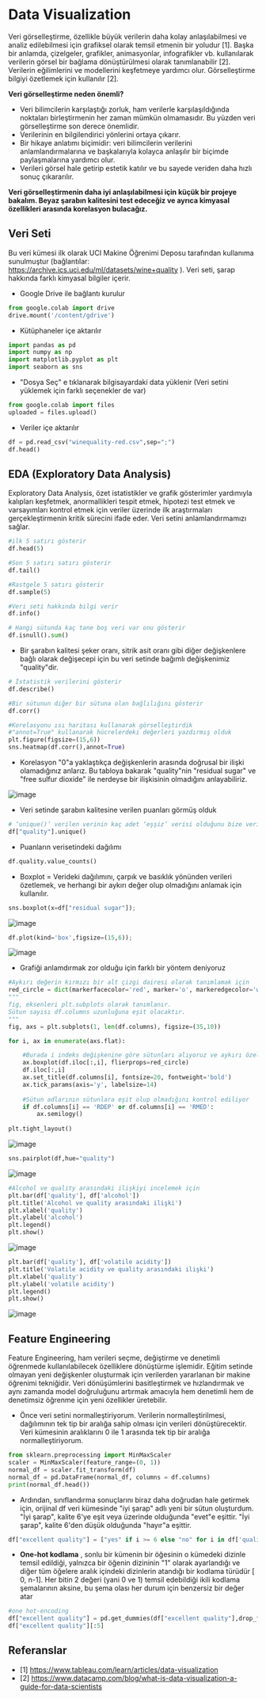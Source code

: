 # Data Visualization

Veri görselleştirme, özellikle büyük verilerin daha kolay anlaşılabilmesi ve analiz edilebilmesi için  grafiksel olarak temsil etmenin bir yoludur [1]. Başka bir anlamda, çizelgeler, grafikler, animasyonlar, infografikler vb. kullanılarak verilerin görsel bir bağlama dönüştürülmesi olarak tanımlanabilir [2]. Verilerin eğilimlerini ve modellerini keşfetmeye yardımcı olur. Görselleştirme bilgiyi özetlemek için kullanılır [2].

**Veri görselleştirme neden önemli?**

-  Veri bilimcilerin karşılaştığı zorluk, ham verilerle karşılaşıldığında noktaları birleştirmenin her zaman mümkün olmamasıdır. Bu yüzden veri görselleştirme son derece önemlidir.
-  Verilerinin en bilgilendirici yönlerini ortaya çıkarır.
-  Bir hikaye anlatımı biçimidir: veri bilimcilerin verilerini anlamlandırmalarına ve başkalarıyla kolayca anlaşılır bir biçimde paylaşmalarına yardımcı olur. 
-  Verileri görsel hale getirip estetik katılır ve bu sayede veriden daha hızlı sonuç çıkararılır.

**Veri görselleştirmenin daha iyi anlaşılabilmesi için küçük bir projeye bakalım. Beyaz şarabın kalitesini test edeceğiz ve ayrıca kimyasal özellikleri arasında korelasyon bulacağız.**

## Veri Seti
Bu veri kümesi ilk olarak UCI Makine Öğrenimi Deposu tarafından kullanıma sunulmuştur (bağlantılar: https://archive.ics.uci.edu/ml/datasets/wine+quality ).  Veri seti, şarap hakkında farklı kimyasal bilgiler içerir.

- Google Drive ile bağlantı kurulur
```python
from google.colab import drive
drive.mount('/content/gdrive')

```
- Kütüphaneler içe aktarılır
```python
import pandas as pd
import numpy as np 
import matplotlib.pyplot as plt
import seaborn as sns

```
- "Dosya Seç" e tıklanarak bilgisayardaki data yüklenir (Veri setini yüklemek için farklı seçenekler de var)
```python
from google.colab import files
uploaded = files.upload()

```
- Veriler içe aktarılır
```python
df = pd.read_csv("winequality-red.csv",sep=";")
df.head()

```

## EDA (Exploratory Data Analysis)
Exploratory Data Analysis, özet istatistikler ve grafik gösterimler yardımıyla kalıpları keşfetmek, anormallikleri tespit etmek, hipotezi test etmek ve varsayımları kontrol etmek için veriler üzerinde ilk araştırmaları gerçekleştirmenin kritik sürecini ifade eder. Veri setini anlamlandırmamızı sağlar.

```python
#ilk 5 satırı gösterir
df.head(5)

```
```python
#Son 5 satırı satırı gösterir
df.tail()

```
```python
#Rastgele 5 satırı gösterir
df.sample(5)

```
```python
#Veri seti hakkında bilgi verir
df.info()

```
```python
# Hangi sütunda kaç tane boş veri var onu gösterir
df.isnull().sum()

```
- Bir şarabın kalitesi şeker oranı, sitrik asit oranı gibi diğer değişkenlere bağlı olarak değişecepi için bu veri setinde bağımlı değişkenimiz "quality"dir.
```python
# İstatistik verilerini gösterir 
df.describe()

```
```python
#Bir sütunun diğer bir sütuna olan bağlılığını gösterir
df.corr()

```
```python
#Korelasyonu ısı haritası kullanarak görselleştirdik
#"annot=True" kullanarak hücrelerdeki değerleri yazdırmış olduk
plt.figure(figsize=(15,6))
sns.heatmap(df.corr(),annot=True)

```
- Korelasyon "0"a yaklaştıkça değişkenlerin arasında doğrusal bir ilişki olamadığınız anlarız. Bu tabloya bakarak "quality"nin "residual sugar" ve "free sulfur dioxide" ile nerdeyse bir ilişkisinin olmadığını anlayabiliriz.

![image](https://user-images.githubusercontent.com/46057146/226600442-80e5fcd1-5767-43c5-8a38-aa0c76e262e1.png)

- Veri setinde şarabın kalitesine verilen puanları görmüş olduk
```python
# ‘unique()’ verilen verinin kaç adet ‘eşşiz’ verisi olduğunu bize verir
df["quality"].unique()

```
- Puanların verisetindeki dağılımı
```python
df.quality.value_counts()

```
- Boxplot = Verideki dağılımını, çarpık ve basıklık yönünden verileri özetlemek, ve herhangi bir aykırı değer olup olmadığını anlamak için kullanılır.
```python
sns.boxplot(x=df["residual sugar"]);

```
![image](https://user-images.githubusercontent.com/46057146/226600784-2200caf7-5af8-409f-b610-f7fb4fe41c3c.png)

```python
df.plot(kind='box',figsize=(15,6));

```
![image](https://user-images.githubusercontent.com/46057146/226600869-2cc816ba-5c8c-42a0-aefd-ad1bd2a88ce7.png)

- Grafiği anlamdırmak zor olduğu için farklı bir yöntem deniyoruz
```python
#Aykırı değerin kırmızı bir alt çizgi dairesi olarak tanımlamak için
red_circle = dict(markerfacecolor='red', marker='o', markeredgecolor='white')
"""
fig, eksenleri plt.subplots olarak tanımlanır. 
Sütun sayısı df.columns uzunluğuna eşit olacaktır. 
"""
fig, axs = plt.subplots(1, len(df.columns), figsize=(35,10))

for i, ax in enumerate(axs.flat):

    #Burada i indeks değişkenine göre sütunları alıyoruz ve aykırı özelliklerimizi belirtiriz ve red_circle'ı ekliyoruz.
    ax.boxplot(df.iloc[:,i], flierprops=red_circle)
    df.iloc[:,i]
    ax.set_title(df.columns[i], fontsize=20, fontweight='bold')
    ax.tick_params(axis='y', labelsize=14)
    
    #Sütun adlarının sütunlara eşit olup olmadığını kontrol ediliyor
    if df.columns[i] == 'RDEP' or df.columns[i] == 'RMED':
        ax.semilogy()
    
plt.tight_layout()

```
![image](https://user-images.githubusercontent.com/46057146/226600998-f5c63009-cd73-429c-b069-d9ba42564ab6.png)

```python
sns.pairplot(df,hue="quality")

```
![image](https://user-images.githubusercontent.com/46057146/226601038-95830bf9-bfd8-4b59-93a6-1ce7c0208fd5.png)


```python
#Alcohol ve quality arasındaki ilişkiyi incelemek için 
plt.bar(df['quality'], df['alcohol'])
plt.title('Alcohol ve quality arasındaki ilişki')
plt.xlabel('quality')
plt.ylabel('alcohol')
plt.legend()
plt.show()

```
![image](https://user-images.githubusercontent.com/46057146/226601084-f3555643-3a7d-497e-ae82-2daa8b8c5cad.png)

```python
plt.bar(df['quality'], df['volatile acidity'])
plt.title('Volatile acidity ve quality arasındaki ilişki')
plt.xlabel('quality')
plt.ylabel('volatile acidity')
plt.legend()
plt.show()

```
![image](https://user-images.githubusercontent.com/46057146/226601139-5fd8d5d0-cf66-4076-a8a7-2c7f08396faf.png)

## Feature Engineering
Feature Engineering, ham verileri seçme, değiştirme ve denetimli öğrenmede kullanılabilecek özelliklere dönüştürme işlemidir. Eğitim setinde olmayan yeni değişkenler oluşturmak için verilerden yararlanan bir makine öğrenimi tekniğidir. Veri dönüşümlerini basitleştirmek ve hızlandırmak ve aynı zamanda model doğruluğunu artırmak amacıyla hem denetimli hem de denetimsiz öğrenme için yeni özellikler üretebilir.
- Önce veri setini normalleştiriyorum. Verilerin normalleştirilmesi, dağılımının tek tip bir aralığa sahip olması için verileri dönüştürecektir. Veri kümesinin aralıklarını 0 ile 1 arasında tek tip bir aralığa normalleştiriyorum.

```python
from sklearn.preprocessing import MinMaxScaler
scaler = MinMaxScaler(feature_range=(0, 1))
normal_df = scaler.fit_transform(df)
normal_df = pd.DataFrame(normal_df, columns = df.columns)
print(normal_df.head())

```
- Ardından, sınıflandırma sonuçlarını biraz daha doğrudan hale getirmek için, orijinal df veri kümesinde "iyi şarap" adlı yeni bir sütun oluşturdum. "İyi şarap", kalite 6'ye eşit veya üzerinde olduğunda "evet"e eşittir. "İyi şarap", kalite 6'den düşük olduğunda "hayır"a eşittir.
```python
df["excellent quality"] = ["yes" if i >= 6 else "no" for i in df['quality']]

```
- **One-hot kodlama** , sonlu bir kümenin bir öğesinin o kümedeki dizinle temsil edildiği, yalnızca bir öğenin dizininin "1" olarak ayarlandığı ve diğer tüm öğelere aralık içindeki dizinlerin atandığı bir kodlama türüdür [ 0, n-1]. Her bitin 2 değeri (yani 0 ve 1) temsil edebildiği ikili kodlama şemalarının aksine, bu şema olası her durum için benzersiz bir değer atar
```python
#one hot-encoding
df["excellent quality"] = pd.get_dummies(df["excellent quality"],drop_first=True)
df["excellent quality"][:5]

```


##  Referanslar
- [1] https://www.tableau.com/learn/articles/data-visualization
- [2] https://www.datacamp.com/blog/what-is-data-visualization-a-guide-for-data-scientists
